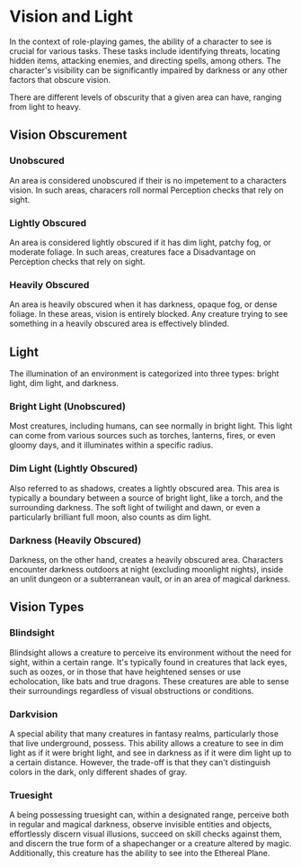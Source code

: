 # Vision and Light

In the context of role-playing games, the ability of a character to see is crucial for various tasks. These tasks include identifying threats, locating hidden items, attacking enemies, and directing spells, among others. The character's visibility can be significantly impaired by darkness or any other factors that obscure vision.

There are different levels of obscurity that a given area can have, ranging from light to heavy.

## Vision Obscurement

### Unobscured

An area is considered unobscured if their is no impetement to a characters vision. In such areas, characers roll normal Perception checks that rely on sight.

### Lightly Obscured

An area is considered lightly obscured if it has dim light, patchy fog, or moderate foliage. In such areas, creatures face a Disadvantage on Perception checks that rely on sight.

### Heavily Obscured

An area is heavily obscured when it has darkness, opaque fog, or dense foliage. In these areas, vision is entirely blocked. Any creature trying to see something in a heavily obscured area is effectively blinded.

## Light

The illumination of an environment is categorized into three types: bright light, dim light, and darkness.

### Bright Light (Unobscured)

Most creatures, including humans, can see normally in bright light. This light can come from various sources such as torches, lanterns, fires, or even gloomy days, and it illuminates within a specific radius.

### Dim Light (Lightly Obscured)

Also referred to as shadows, creates a lightly obscured area. This area is typically a boundary between a source of bright light, like a torch, and the surrounding darkness. The soft light of twilight and dawn, or even a particularly brilliant full moon, also counts as dim light.

### Darkness (Heavily Obscured)

Darkness, on the other hand, creates a heavily obscured area. Characters encounter darkness outdoors at night (excluding moonlight nights), inside an unlit dungeon or a subterranean vault, or in an area of magical darkness.

## Vision Types

### Blindsight

Blindsight allows a creature to perceive its environment without the need for sight, within a certain range. It's typically found in creatures that lack eyes, such as oozes, or in those that have heightened senses or use echolocation, like bats and true dragons. These creatures are able to sense their surroundings regardless of visual obstructions or conditions.

### Darkvision

A special ability that many creatures in fantasy realms, particularly those that live underground, possess. This ability allows a creature to see in dim light as if it were bright light, and see in darkness as if it were dim light up to a certain distance. However, the trade-off is that they can't distinguish colors in the dark, only different shades of gray.

### Truesight

A being possessing truesight can, within a designated range, perceive both in regular and magical darkness, observe invisible entities and objects, effortlessly discern visual illusions, succeed on skill checks against them, and discern the true form of a shapechanger or a creature altered by magic. Additionally, this creature has the ability to see into the Ethereal Plane.
